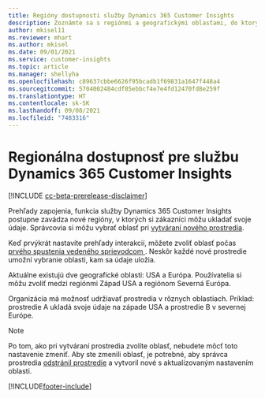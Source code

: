 ```yaml
---
title: Regióny dostupnosti služby Dynamics 365 Customer Insights
description: Zoznámte sa s regiónmi a geografickými oblasťami, do ktorých sa služba nasadí.
author: mkisel11
ms.reviewer: mhart
ms.author: mkisel
ms.date: 09/01/2021
ms.service: customer-insights
ms.topic: article
ms.manager: shellyha
ms.openlocfilehash: c89637cbbe6626f95bcadb1f69831a1647f448a4
ms.sourcegitcommit: 5704002484cdf85ebbcf4e7e4fd12470fd8e259f
ms.translationtype: HT
ms.contentlocale: sk-SK
ms.lasthandoff: 09/08/2021
ms.locfileid: "7483316"
---
```

# <a name="regional-availability-for-dynamics-365-customer-insights"></a>Regionálna dostupnosť pre službu Dynamics 365 Customer Insights

[!INCLUDE [cc-beta-prerelease-disclaimer](includes/cc-beta-prerelease-disclaimer.md)]

Prehľady zapojenia, funkcia služby Dynamics 365 Customer Insights postupne zavádza nové regióny, v ktorých si zákazníci môžu ukladať svoje údaje. Správcovia si môžu vybrať oblasť pri [vytváraní nového prostredia](manage-environments-workspaces.md#create-an-environment). 

Keď prvýkrát nastavíte prehľady interakcií, môžete zvoliť oblasť počas [prvého spustenia vedeného sprievodcom ](quickstart.md). Neskôr každé nové prostredie umožní vybranie oblasti, kam sa údaje uložia.

Aktuálne existujú dve geografické oblasti: USA a Európa. Používatelia si môžu zvoliť medzi regiónmi Západ USA a regiónom Severná Európa.

Organizácia má možnosť udržiavať prostredia v rôznych oblastiach. Príklad: prostredie A ukladá svoje údaje na západe USA a prostredie B v severnej Európe.

> [!NOTE]
> Po tom, ako pri vytváraní prostredia zvolíte oblasť, nebudete môcť toto nastavenie zmeniť. Aby ste zmenili oblasť, je potrebné, aby správca prostredia [odstránil prostredie](manage-environments-workspaces.md#delete-an-environment) a vytvoril nové s aktualizovaným nastavením oblasti.


[!INCLUDE[footer-include](../includes/footer-banner.md)]
